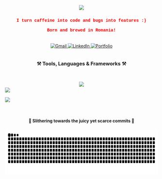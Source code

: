 <h1 align="center">
    <img src="https://readme-typing-svg.herokuapp.com/?font=Courier+New&size=35&center=true&vCenter=true&width=500&height=70&duration=3200&color=FF6347&lines=Oh,+you+found+me!;Welcome,+I+guess+🙄;" />
</h1>

<h4 align="center" style="font-family: 'Courier New', monospace; color: red;">
  I turn caffeine into code and bugs into features :)<br/><br/>
  Born and brewed in Romania!
</h4>

<br/>

<div class="social-icons" align="center">
  <a href="mailto:robertpintilie55@gmail.com">
    <img src="https://cdn.jsdelivr.net/npm/simple-icons@v9/icons/gmail.svg" alt="Gmail"/>
  </a>
  <a href="https://www.linkedin.com/in/pintilie-robert-b39312288/">
    <img src="https://cdn.jsdelivr.net/npm/simple-icons@v9/icons/linkedin.svg" alt="LinkedIn"/>
  </a>
  <a href="https://robertpintilie.com">
    <img src="https://cdn.jsdelivr.net/npm/simple-icons@v9/icons/website.svg" alt="Portfolio"/>
  </a>
</div>

<br/>
<div align="center">

<h3 align="center">⚒️ Tools, Languages & Frameworks ⚒️</h3>

<div align="center" style="margin-top: 50px;>
  
  <div style="display: grid; grid-template-columns: repeat(4, auto); gap: 10px;">
    <img src="https://skillicons.dev/icons?i=vscode,docker" />
      
<div style="display: grid; grid-template-columns: repeat(4, auto); gap: 10px; margin-bottom: 16px;">
    <img src="https://skillicons.dev/icons?i=angular,spring,dotnet,nodejs" />
  </div>
  </div>
  
<div style="display: grid; grid-template-columns: repeat(6, auto); gap: 10px; margin-bottom: 16px;">
    <img src="https://skillicons.dev/icons?i=cs,java,ts,html,css,mysql" />
  </div>
</div>

<br/>

<div align="center">
<h4> 🐍 Slithering towards the juicy yet scarce commits 🐍<h4>
<img src="https://raw.githubusercontent.com/Mayonnaise9886/Mayonnaise9886/output/snake.svg" alt="Snake animation" height="150" />
